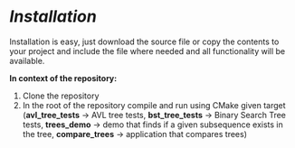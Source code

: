 # *Installation*

Installation is easy, just download the source file or copy the contents to your project and include the file where needed and all functionality will be available.

**In context of the repository:**

1. Clone the repository
2. In the root of the repository compile and run using CMake given target (**avl_tree_tests** -> AVL tree tests, **bst_tree_tests** -> Binary Search Tree tests, **trees_demo** -> demo that finds if a given subsequence exists in the tree, **compare_trees** -> application that compares trees)
